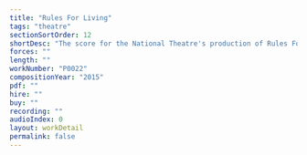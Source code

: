 ```yaml
---
title: "Rules For Living"
tags: "theatre"
sectionSortOrder: 12
shortDesc: "The score for the National Theatre's production of Rules For Living"
forces: ""
length: ""
workNumber: "P0022"
compositionYear: "2015"
pdf: ""
hire: ""
buy: ""
recording: ""
audioIndex: 0
layout: workDetail
permalink: false
---
```

